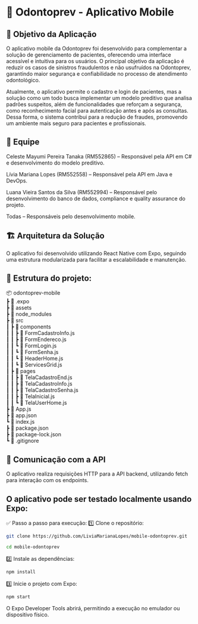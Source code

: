 # 🦷 Odontoprev - Aplicativo Mobile

## 📌 Objetivo da Aplicação

O aplicativo mobile da Odontoprev foi desenvolvido para complementar a solução de gerenciamento de pacientes, oferecendo uma interface acessível e intuitiva para os usuários. O principal objetivo da aplicação é reduzir os casos de sinistros fraudulentos e não usufruídos na Odontoprev, garantindo maior segurança e confiabilidade no processo de atendimento odontológico.

Atualmente, o aplicativo permite o cadastro e login de pacientes, mas a solução como um todo busca implementar um modelo preditivo que analisa padrões suspeitos, além de funcionalidades que reforçam a segurança, como reconhecimento facial para autenticação antes e após as consultas. Dessa forma, o sistema contribui para a redução de fraudes, promovendo um ambiente mais seguro para pacientes e profissionais.
## 👥 Equipe

Celeste Mayumi Pereira Tanaka (RM552865) – Responsável pela API em C# e desenvolvimento do modelo preditivo.

Lívia Mariana Lopes (RM552558) – Responsável pela API em Java e DevOps.

Luana Vieira Santos da Silva (RM552994) – Responsável pelo desenvolvimento do banco de dados, compliance e quality assurance do projeto.

Todas – Responsáveis pelo desenvolvimento mobile.

## 🏗️ Arquitetura da Solução

O aplicativo foi desenvolvido utilizando React Native com Expo, seguindo uma estrutura modularizada para facilitar a escalabilidade e manutenção.

## 📌 Estrutura do projeto:

📦 odontoprev-mobile <br/>
 ┣ 📂 .expo <br/>
 ┣ 📂 assets <br/>
 ┣ 📂 node_modules <br/>
 ┣ 📂 src <br/>
 ┃ ┣ 📂 components <br/>
 ┃ ┃ ┣ 📄 FormCadastroInfo.js <br/>
 ┃ ┃ ┣ 📄 FormEndereco.js <br/>
 ┃ ┃ ┗ 📄 FormLogin.js <br/>
 ┃ ┃ ┗ 📄 FormSenha.js <br/>
 ┃ ┃ ┗ 📄 HeaderHome.js <br/>
 ┃ ┃ ┗ 📄 ServicesGrid.js <br/>
 ┃ ┣ 📂 pages <br/>
 ┃ ┃ ┣ 📄 TelaCadastroEnd.js  <br/>
 ┃ ┃ ┣ 📄 TelaCadastroInfo.js <br/>
 ┃ ┃ ┣ 📄 TelaCadastroSenha.js <br/>
 ┃ ┃ ┣ 📄 TelaInicial.js <br/>
 ┃ ┃ ┗ 📄 TelaUserHome.js <br/>
 ┣ 📄 App.js <br/>
 ┣ 📄 app.json <br/>
 ┗ 📄 index.js <br/>
 ┣ 📄 package.json <br/>
 ┣ 📄 package-lock.json <br/>
 ┗ 📄 .gitignore <br/>

## 🔗 Comunicação com a API

O aplicativo realiza requisições HTTP para a API backend, utilizando fetch para interação com os endpoints.



## O aplicativo pode ser testado localmente usando Expo:

✅ Passo a passo para execução:
1️⃣ Clone o repositório:
```sh
git clone https://github.com/LiviaMarianaLopes/mobile-odontoprev.git

cd mobile-odontoprev

```
2️⃣ Instale as dependências:
```sh
npm install
```


3️⃣ Inicie o projeto com Expo:
```sh
npm start
```

O Expo Developer Tools abrirá, permitindo a execução no emulador ou dispositivo físico.
